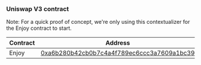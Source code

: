 ### Uniswap V3 contract

Note: For a quick proof of concept, we're only using this contextualizer for the Enjoy contract to start.

| Contract | Address                                                                                                                  | Chain ID |
| -------- | ------------------------------------------------------------------------------------------------------------------------ | -------- |
| Enjoy    | [0xa6b280b42cb0b7c4a4f789ec6ccc3a7609a1bc39](https://www.onceupon.gg/0xa6b280b42cb0b7c4a4f789ec6ccc3a7609a1bc39:7777777) | 7777777  |
